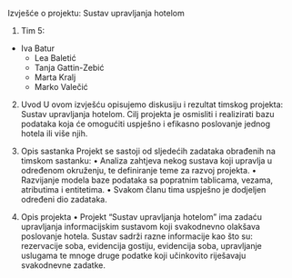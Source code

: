 Izvješće o projektu: Sustav upravljanja hotelom

1. Tim 5:
  - Iva Batur
	- Lea Baletić
	- Tanja Gattin-Zebić
	- Marta Kralj
	- Marko Valečić

2. Uvod
        U ovom izvješću opisujemo diskusiju i rezultat timskog projekta: Sustav upravljanja hotelom. Cilj projekta je osmisliti i realizirati bazu podataka koja će omogućiti uspješno i efikasno poslovanje jednog hotela ili više njih.

3. Opis sastanka
Projekt se sastoji od sljedećih zadataka obrađenih na timskom sastanku:
•	Analiza zahtjeva nekog sustava koji upravlja u određenom okruženju, te definiranje teme za razvoj projekta.
•	Razvijanje modela baze podataka sa popratnim tablicama, vezama, atributima i entitetima.
•	Svakom članu tima uspješno je dodjeljen određeni dio zadataka.


4. Opis projekta
•	Projekt “Sustav upravljanja hotelom” ima zadaću  upravljanja informacijskim sustavom koji svakodnevno olakšava poslovanje hotela. Sustav sadrži razne informacije kao što su: rezervacije soba, evidencija gostiju, evidencija soba, upravljanje uslugama te mnoge druge podatke koji   učinkovito riješavaju svakodnevne zadatke.
